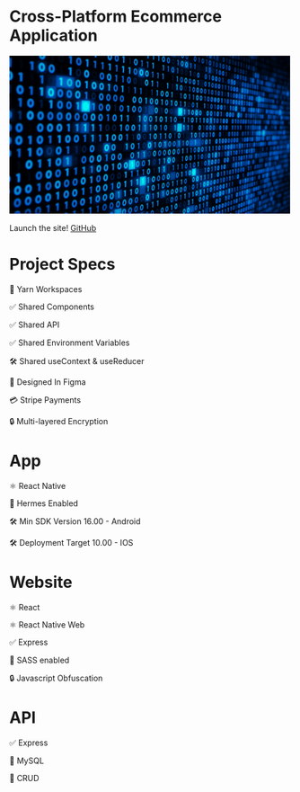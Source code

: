 # Cross-Platform Ecommerce Application

![Image of Yaktocat](/gifs/code.gif)

Launch the site!
[GitHub](http://github.com)

# Project Specs

🧶 Yarn Workspaces

✅ Shared Components

✅ Shared API

✅ Shared Environment Variables

🛠️ Shared useContext & useReducer

🎨 Designed In Figma

💳 Stripe Payments

🔒 Multi-layered Encryption

# App

⚛️ React Native

🚀 Hermes Enabled

🛠️ Min SDK Version 16.00 - Android

🛠️ Deployment Target 10.00 - IOS


# Website

⚛️ React

⚛️ React Native Web

✅ Express

🎨 SASS enabled

🔒 Javascript Obfuscation

# API

✅ Express

🐬 MySQL

📝 CRUD
